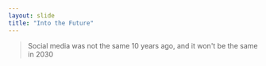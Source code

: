 ```yaml
---
layout: slide
title: "Into the Future"
---
```

>Social media was not the same 10 years ago, and it won't be the same in 2030


